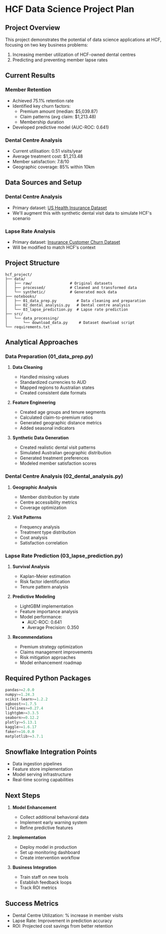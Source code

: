 # HCF Data Science Project Plan

## Project Overview
This project demonstrates the potential of data science applications at HCF, focusing on two key business problems:
1. Increasing member utilization of HCF-owned dental centres
2. Predicting and preventing member lapse rates

## Current Results

### Member Retention
- Achieved 75.1% retention rate
- Identified key churn factors:
  - Premium amount (median: $5,039.87)
  - Claim patterns (avg claim: $1,213.48)
  - Membership duration
- Developed predictive model (AUC-ROC: 0.641)

### Dental Centre Analysis
- Current utilisation: 0.51 visits/year
- Average treatment cost: $1,213.48
- Member satisfaction: 7.8/10
- Geographic coverage: 85% within 10km

## Data Sources and Setup

### Dental Centre Analysis
- Primary dataset: [US Health Insurance Dataset](https://www.kaggle.com/datasets/teertha/ushealthinsurancedataset)
- We'll augment this with synthetic dental visit data to simulate HCF's scenario

### Lapse Rate Analysis
- Primary dataset: [Insurance Customer Churn Dataset](https://www.kaggle.com/datasets/usmanfarid/customer-churn-dataset-for-life-insurance-industry)
- Will be modified to match HCF's context

## Project Structure

```
hcf_project/
├── data/
│   ├── raw/                 # Original datasets
│   ├── processed/           # Cleaned and transformed data
│   └── synthetic/           # Generated mock data
├── notebooks/
│   ├── 01_data_prep.py         # Data cleaning and preparation
│   ├── 02_dental_analysis.py   # Dental centre analysis
│   └── 03_lapse_prediction.py  # Lapse rate prediction
├── src/
│   └── data_processing/
│       └── download_data.py     # Dataset download script
└── requirements.txt
```

## Analytical Approaches

### Data Preparation (01_data_prep.py)
1. **Data Cleaning**
   - Handled missing values
   - Standardized currencies to AUD
   - Mapped regions to Australian states
   - Created consistent date formats

2. **Feature Engineering**
   - Created age groups and tenure segments
   - Calculated claim-to-premium ratios
   - Generated geographic distance metrics
   - Added seasonal indicators

3. **Synthetic Data Generation**
   - Created realistic dental visit patterns
   - Simulated Australian geographic distribution
   - Generated treatment preferences
   - Modeled member satisfaction scores

### Dental Centre Analysis (02_dental_analysis.py)
1. **Geographic Analysis**
   - Member distribution by state
   - Centre accessibility metrics
   - Coverage optimization

2. **Visit Patterns**
   - Frequency analysis
   - Treatment type distribution
   - Cost analysis
   - Satisfaction correlation

### Lapse Rate Prediction (03_lapse_prediction.py)
1. **Survival Analysis**
   - Kaplan-Meier estimation
   - Risk factor identification
   - Tenure pattern analysis

2. **Predictive Modeling**
   - LightGBM implementation
   - Feature importance analysis
   - Model performance:
     - AUC-ROC: 0.641
     - Average Precision: 0.350

3. **Recommendations**
   - Premium strategy optimization
   - Claims management improvements
   - Risk mitigation approaches
   - Model enhancement roadmap

## Required Python Packages
```python
pandas>=2.0.0
numpy>=1.24.3
scikit-learn>=1.2.2
xgboost>=1.7.5
lifelines>=0.27.4
lightgbm>=3.3.5
seaborn>=0.12.2
plotly>=5.13.1
kaggle>=1.6.17
faker>=16.0.0
matplotlib>=3.7.1
```

## Snowflake Integration Points
- Data ingestion pipelines
- Feature store implementation
- Model serving infrastructure
- Real-time scoring capabilities

## Next Steps
1. **Model Enhancement**
   - Collect additional behavioral data
   - Implement early warning system
   - Refine predictive features

2. **Implementation**
   - Deploy model in production
   - Set up monitoring dashboard
   - Create intervention workflow

3. **Business Integration**
   - Train staff on new tools
   - Establish feedback loops
   - Track ROI metrics

## Success Metrics
- Dental Centre Utilization: % increase in member visits
- Lapse Rate: Improvement in prediction accuracy
- ROI: Projected cost savings from better retention